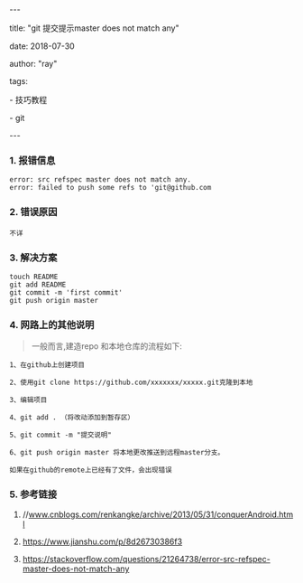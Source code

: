 

\-\-\-

title: "git 提交提示master does not match any"

date:  2018-07-30

author:  "ray"

tags:

 \- 技巧教程

 \- git

\-\-\-



### 1. 报错信息

```
error: src refspec master does not match any.
error: failed to push some refs to 'git@github.com
```

### 2. 错误原因

```
不详
```

### 3. 解决方案

```
touch README
git add README 
git commit -m 'first commit'
git push origin master
```

### 4. 网路上的其他说明

> 一般而言,建造repo 和本地仓库的流程如下:

```
1、在github上创建项目

2、使用git clone https://github.com/xxxxxxx/xxxxx.git克隆到本地

3、编辑项目

4、git add . （将改动添加到暂存区）

5、git commit -m "提交说明"

6、git push origin master 将本地更改推送到远程master分支。
```

`如果在github的remote上已经有了文件，会出现错误`



### 5. 参考链接

1. //www.cnblogs.com/renkangke/archive/2013/05/31/conquerAndroid.html

2. https://www.jianshu.com/p/8d26730386f3

3. https://stackoverflow.com/questions/21264738/error-src-refspec-master-does-not-match-any


